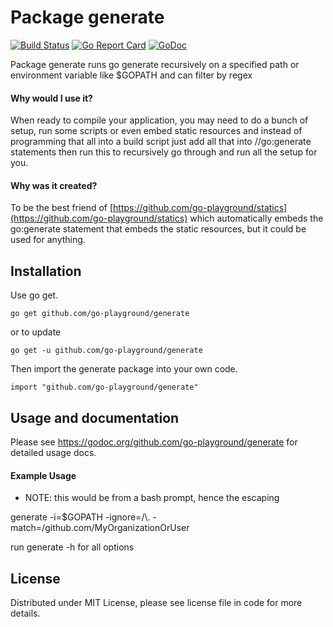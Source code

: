Package generate
================

[![Build Status](https://semaphoreci.com/api/v1/projects/fb48dccf-14ed-4561-b29f-8c6f5711cca5/606486/badge.svg)](https://semaphoreci.com/joeybloggs/generate)
[![Go Report Card](http://goreportcard.com/badge/go-playground/generate)](http://goreportcard.com/report/go-playground/generate)
[![GoDoc](https://godoc.org/github.com/go-playground/generate?status.svg)](https://godoc.org/github.com/go-playground/generate)

Package generate runs go generate recursively on a specified path or environment 
variable like $GOPATH and can filter by regex

#### Why would I use it?

When ready to compile your application, you may need to do a bunch of setup, 
run some scripts or even embed static resources and instead of programming
that all into a build script just add all that into //go:generate statements
then run this to recursively go through and run all the setup for you.

#### Why was it created?

To be the best friend of [https://github.com/go-playground/statics](https://github.com/go-playground/statics) which 
automatically embeds the go:generate statement that embeds the static 
resources, but it could be used for anything.

Installation
------------
Use go get.

	go get github.com/go-playground/generate

or to update

	go get -u github.com/go-playground/generate

Then import the generate package into your own code.

	import "github.com/go-playground/generate"

Usage and documentation
------

Please see https://godoc.org/github.com/go-playground/generate for detailed usage docs.

#### Example Usage
* NOTE: this would be from a bash prompt, hence the escaping

generate -i=$GOPATH -ignore=/\\. -match=/github.com/MyOrganizationOrUser 

run generate -h for all options

License
------
Distributed under MIT License, please see license file in code for more details.
